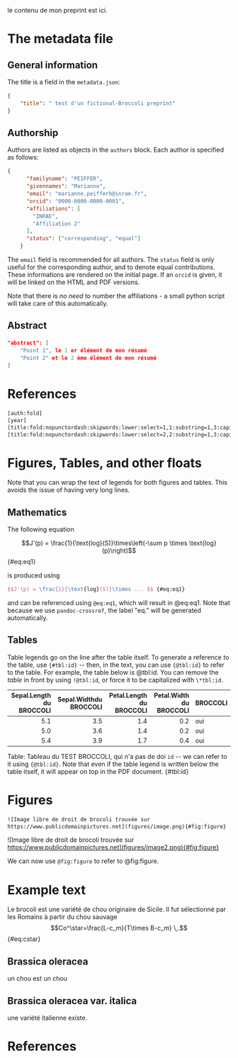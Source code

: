 le contenu de mon preprint est ici.



# The metadata file

## General information

The title is a field in the `metadata.json`:

~~~json
{
    "title": " test d'un fictional-Broccoli preprint"
}
~~~

## Authorship

Authors are listed as objects in the `authors` block. Each author is specified
as follows:

~~~json
{
      "familyname": "PEIFFER",
      "givennames": "Marianne",
      "email": "marianne.peifferb@inrae.fr",
      "orcid": "0000-0000-0000-0001",
      "affiliations": [
        "INRAE",
        "Affiliation 2"
      ],
      "status": ["corresponding", "equal"]
    }
~~~ 

The `email` field is recommended for all authors. The `status` field is only
useful for the corresponding author, and to denote equal contributions. These
informations are rendered on the initial page. If an `orcid` is given, it will
be linked on the HTML and PDF versions.

Note that there is *no need* to number the affiliations - a small python script
will take care of this automatically.

## Abstract




~~~json
"abstract": [
    "Point 1", le 1 er élément de mon résumé
    "Point 2" et le 2 ème élément de mon résumé
]
~~~




# References


~~~
[auth:fold]
[year]
[title:fold:nopunctordash:skipwords:lower:select=1,1:substring=1,3:capitalize]
[title:fold:nopunctordash:skipwords:lower:select=2,2:substring=1,3:capitalize]
~~~



# Figures, Tables, and other floats

Note that you can wrap the text of legends for both figures and tables. This
avoids the issue of having very long lines.

## Mathematics

The following equation

$$J'(p) = \frac{1}{\text{log}(S)}\times\left(-\sum p \times \text{log}(p)\right)$$ {#eq:eq1}

is produced using

~~~latex
$$J'(p) = \frac{1}{\text{log}(S)}\times ... $$ {#eq:eq1}
~~~

and can be referenced using `@eq:eq1`, which will result in @eq:eq1. Note that
because we use `pandoc-crossref`, the label "eq." will be generated
automatically.

## Tables

Table legends go on the line after the table itself. To generate a reference to
the table, use `{#tbl:id}` -- then, in the text, you can use `{@tbl:id}` to
refer to the table. For example, the table below is @tbl:id. You can remove the
*table* in front by using `!@tbl:id`, or force it to be capitalized with
`\*tbl:id`.

| Sepal.Length du BROCCOLI | Sepal.Widthdu BROCCOLI  | Petal.Length du BROCCOLI | Petal.Width du BROCCOLI | BROCCOLI |
|-------------------------:|------------------------:|-------------------------:|------------------------:|:--------|
|          5.1 |         3.5 |          1.4 |         0.2 | oui  |
|          5.0 |         3.6 |          1.4 |         0.2 | oui  |
|          5.4 |         3.9 |          1.7 |         0.4 | oui  |

Table: Tableau du TEST BROCCOLI, qui n'a pas de doi `id` -- we can refer to it using
`{@tbl:id}`. Note that even if the table legend is written below the table
itself, it will appear on top in the PDF document. {#tbl:id}

# Figures



~~~
![Image libre de droit de brocoli trouvée sur https://www.publicdomainpictures.net](figures/image.png){#fig:figure}
~~~

![Image libre de droit de brocoli trouvée sur https://www.publicdomainpictures.net](figures/image2.png){#fig:figure}

We can now use `@fig:figure` to refer to @fig:figure.

# Example text

Le brocoli est une variété de chou originaire de Sicile. Il fut sélectionné par les Romains à partir du chou sauvage
$$Co^\star=\frac{L-c_m}{T\times B-c_m} \,.$${#eq:cstar}

##  Brassica oleracea

un chou est un chou

##  Brassica oleracea var. italica

une variété italienne existe.



# References

